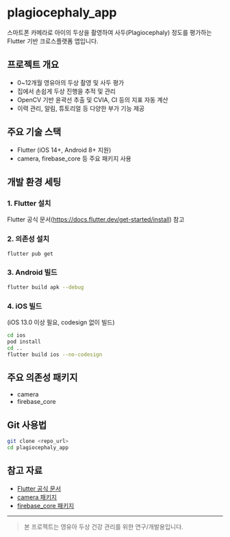 # plagiocephaly_app

스마트폰 카메라로 아이의 두상을 촬영하여 사두(Plagiocephaly) 정도를 평가하는 Flutter 기반 크로스플랫폼 앱입니다.

## 프로젝트 개요
- 0~12개월 영유아의 두상 촬영 및 사두 평가
- 집에서 손쉽게 두상 진행을 추적 및 관리
- OpenCV 기반 윤곽선 추출 및 CVIA, CI 등의 지표 자동 계산
- 이력 관리, 알림, 튜토리얼 등 다양한 부가 기능 제공

## 주요 기술 스택
- Flutter (iOS 14+, Android 8+ 지원)
- camera, firebase_core 등 주요 패키지 사용

## 개발 환경 세팅
### 1. Flutter 설치
Flutter 공식 문서(https://docs.flutter.dev/get-started/install) 참고

### 2. 의존성 설치
```bash
flutter pub get
```

### 3. Android 빌드
```bash
flutter build apk --debug
```

### 4. iOS 빌드
(iOS 13.0 이상 필요, codesign 없이 빌드)
```bash
cd ios
pod install
cd ..
flutter build ios --no-codesign
```

## 주요 의존성 패키지
- camera
- firebase_core

## Git 사용법
```bash
git clone <repo_url>
cd plagiocephaly_app
```

## 참고 자료
- [Flutter 공식 문서](https://docs.flutter.dev/)
- [camera 패키지](https://pub.dev/packages/camera)
- [firebase_core 패키지](https://pub.dev/packages/firebase_core)

---

> 본 프로젝트는 영유아 두상 건강 관리를 위한 연구/개발용입니다.

